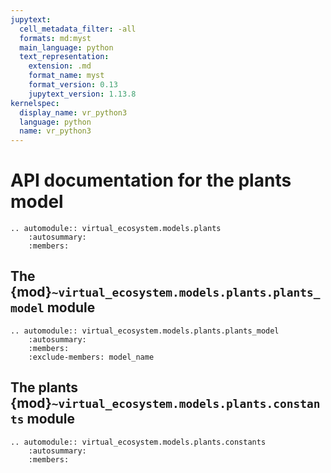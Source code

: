 ```yaml
---
jupytext:
  cell_metadata_filter: -all
  formats: md:myst
  main_language: python
  text_representation:
    extension: .md
    format_name: myst
    format_version: 0.13
    jupytext_version: 1.13.8
kernelspec:
  display_name: vr_python3
  language: python
  name: vr_python3
---
```


# API documentation for the plants model

```{eval-rst}
.. automodule:: virtual_ecosystem.models.plants
    :autosummary:
    :members:
```

## The {mod}`~virtual_ecosystem.models.plants.plants_model` module

```{eval-rst}
.. automodule:: virtual_ecosystem.models.plants.plants_model
    :autosummary:
    :members:
    :exclude-members: model_name
```

## The plants {mod}`~virtual_ecosystem.models.plants.constants` module

```{eval-rst}
.. automodule:: virtual_ecosystem.models.plants.constants
    :autosummary:
    :members:
```
